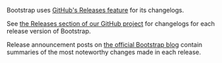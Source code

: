 Bootstrap uses [GitHub's Releases feature](https://blog.github.com/2013-07-02-release-your-software/) for its changelogs.

See [the Releases section of our GitHub project](https://github.com/rundiz/bootstrap3/releases) for changelogs for each release version of Bootstrap.

Release announcement posts on [the official Bootstrap blog](https://blog.getbootstrap.com/) contain summaries of the most noteworthy changes made in each release.

